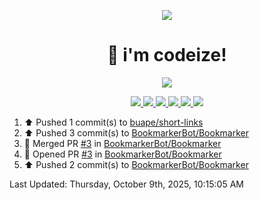 <p align="center">
    <img src="https://avatars.githubusercontent.com/u/63158950?s=400&u=dd76c829ae30921e131dcbe7c830dc368e2d6e8a&v=4" />
</p>

<h1 align="center">
    👋 i'm codeize!
</h1>

<p align="center">
  <a href="https://skillicons.dev">
    <img align="center" src="https://skillicons.dev/icons?i=discord,bots,ts,nodejs,mysql,postgresql,react,nextjs,tailwindcss" />
  </a>
</p>

<p align="center">
  <a href="https://discord.com/users/668423998777982997">
    <img src="https://nocache.advaith.workers.dev?url=https://img.shields.io/endpoint?url=https://dev.discordprofiles.me/api/badge/status/668423998777982997?simple=true" />
    <img src="https://nocache.advaith.workers.dev?url=https://img.shields.io/endpoint?url=https://dev.discordprofiles.me/api/badge/vscode/668423998777982997" />
    <img src="https://nocache.advaith.workers.dev?url=https://img.shields.io/endpoint?url=https://dev.discordprofiles.me/api/badge/playing/668423998777982997" />
    <img src="https://nocache.advaith.workers.dev?url=https://img.shields.io/endpoint?url=https://dev.discordprofiles.me/api/badge/spotify/668423998777982997" />
    <img src="https://komarev.com/ghpvc/?username=codeize" />
    <img src="https://hits.link/hits?url=https%3A%2F%2Fgithub.com%2FCodeize" />
  </a>
</p>

<!--RECENT_ACTIVITY:start-->
1. ⬆️ Pushed 1 commit(s) to [buape/short-links](https://github.com/buape/short-links)<br>
2. ⬆️ Pushed 3 commit(s) to [BookmarkerBot/Bookmarker](https://github.com/BookmarkerBot/Bookmarker)<br>
3. 🎉 Merged PR [#3](https://github.com/BookmarkerBot/Bookmarker/pull/3) in [BookmarkerBot/Bookmarker](https://github.com/BookmarkerBot/Bookmarker)<br>
4. 💪 Opened PR [#3](https://github.com/BookmarkerBot/Bookmarker/pull/3) in [BookmarkerBot/Bookmarker](https://github.com/BookmarkerBot/Bookmarker)<br>
5. ⬆️ Pushed 2 commit(s) to [BookmarkerBot/Bookmarker](https://github.com/BookmarkerBot/Bookmarker)<br>
<!--RECENT_ACTIVITY:end-->

<!--RECENT_ACTIVITY:last_update-->
Last Updated: Thursday, October 9th, 2025, 10:15:05 AM
<!--RECENT_ACTIVITY:last_update_end-->
